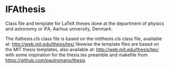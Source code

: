 # IFAthesis
Class file and template for LaTeX theses done at the department of physics and astronomy or IFA, Aarhus university, Denmark.

The ifathesis.cls class file is based on the mitthesis.cls class file, available at:
http://web.mit.edu/thesis/tex/
likewise the template files are based on the MIT thesis templates, also available at:
http://web.mit.edu/thesis/tex/
with some inspiration for the thesis.tex preamble and makefile from 
https://github.com/paulromano/thesis
